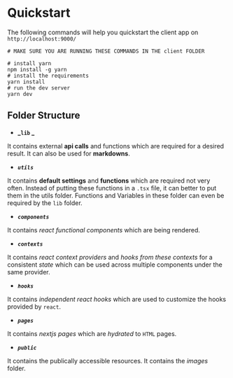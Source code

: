# Quickstart

The following commands will help you quickstart the client app on `http://localhost:9000/`

```shell
# MAKE SURE YOU ARE RUNNING THESE COMMANDS IN THE client FOLDER

# install yarn
npm install -g yarn
# install the requirements
yarn install
# run the dev server
yarn dev
```

## Folder Structure

-   **_`lib` _**

It contains external **api calls** and functions which are required for a desired result.
It can also be used for **markdowns**.

-   **_`utils`_**

It contains **default settings** and **functions** which are required not very often.
Instead of putting these functions in a `.tsx` file, it can better to put them in the utils folder.
Functions and Variables in these folder can even be required by the `lib` folder.

-   **_`components`_**

It contains _react functional components_ which are being rendered.

-   **_`contexts`_**

It contains _react context providers_ and _hooks from these contexts_ for a consistent _state_ which can be used across multiple components under the same provider.

-   **_`hooks`_**

It contains _independent react hooks_ which are used to customize the hooks provided by `react`.

-   **_`pages`_**

It contains _nextjs pages_ which are _hydrated_ to `HTML` pages.

-   **_`public`_**

It contains the publically accessible resources. It contains the _images_ folder.
